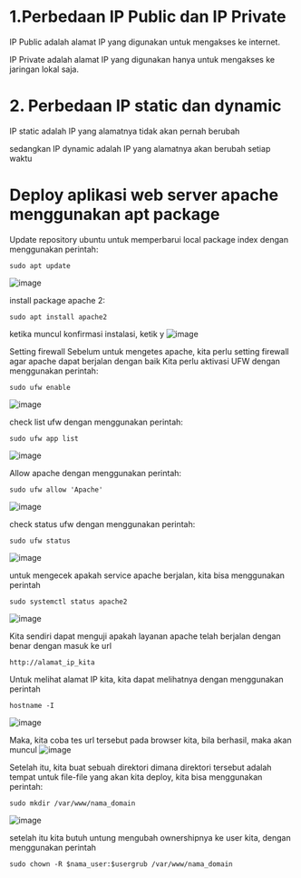 # 1.Perbedaan IP Public dan IP Private

IP Public adalah alamat IP yang digunakan untuk
mengakses ke internet.

IP Private adalah alamat IP yang digunakan hanya
untuk mengakses ke jaringan lokal saja.

# 2. Perbedaan IP static dan dynamic

IP static adalah IP yang alamatnya tidak akan pernah berubah

sedangkan IP dynamic adalah IP yang alamatnya akan berubah setiap waktu

# Deploy aplikasi web server apache menggunakan apt package

Update repository ubuntu untuk memperbarui local package index dengan menggunakan perintah:
```
sudo apt update
```
![image](https://user-images.githubusercontent.com/36489276/201912100-8a8bf2ee-0a64-4da3-8b51-0e563e5d17d9.png)


install package apache 2: 
```
sudo apt install apache2
```
ketika muncul konfirmasi instalasi, ketik y
![image](https://user-images.githubusercontent.com/36489276/201913191-e0117944-6f5f-4cc7-b524-e4789d2d73e8.png)

Setting firewall
Sebelum untuk mengetes apache, kita perlu setting firewall agar apache dapat berjalan dengan baik
Kita perlu aktivasi UFW dengan menggunakan perintah:
```
sudo ufw enable
```
![image](https://user-images.githubusercontent.com/36489276/201920589-ce969cfe-f402-430d-8f8c-3554dd45c1db.png)

check list ufw dengan menggunakan perintah:
```
sudo ufw app list
```
![image](https://user-images.githubusercontent.com/36489276/201913768-1003e39c-20e6-433a-9dc8-6e21662d4d84.png)

Allow apache dengan menggunakan perintah:
```
sudo ufw allow 'Apache'
```
![image](https://user-images.githubusercontent.com/36489276/201917489-39a7dd3c-cffd-476d-bc84-0436098f0417.png)

check status ufw dengan menggunakan perintah:
```
sudo ufw status
```
![image](https://user-images.githubusercontent.com/36489276/201920813-16dfea6f-5422-4984-882b-8cd26d0a47d7.png)

untuk mengecek apakah service apache berjalan, kita bisa menggunakan perintah
```
sudo systemctl status apache2
```
![image](https://user-images.githubusercontent.com/36489276/201921876-949e693a-8751-43da-8635-73391d241457.png)

Kita sendiri dapat menguji apakah layanan apache telah berjalan dengan benar dengan masuk ke url
```
http://alamat_ip_kita
```
Untuk melihat alamat IP kita, kita dapat melihatnya dengan menggunakan perintah
```
hostname -I
```
![image](https://user-images.githubusercontent.com/36489276/201926193-19bbd405-67e6-4dbf-abb4-9bc3082b62ec.png)

Maka, kita coba tes url tersebut pada browser kita, bila berhasil, maka akan muncul
![image](https://user-images.githubusercontent.com/36489276/201926866-172b1318-b44c-4bc0-b46e-e207a7a4550b.png)

Setelah itu, kita buat sebuah direktori dimana direktori tersebut adalah tempat untuk file-file yang akan kita deploy,
kita bisa menggunakan perintah:
```
sudo mkdir /var/www/nama_domain
```
![image](https://user-images.githubusercontent.com/36489276/201931437-44d8f670-561e-4fc1-be76-0d52dcc90199.png)

setelah itu kita butuh untung mengubah ownershipnya ke user kita, dengan menggunakan perintah
```
sudo chown -R $nama_user:$usergrub /var/www/nama_domain
```

